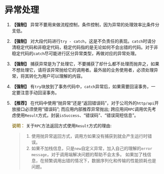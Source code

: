 # 异常处理

1. **【强制】** 异常不要用来做流程控制，条件控制，因为异常的处理效率比条件分支低。

2. **【强制】** 对大段代码进行`try - catch`，这是不负责任的表现。`catch`时请分清稳定代码和非稳定代码，稳定代码指的是无论如何不会出错的代码。对于非稳定代码的`catch`尽可能进行区分异常类型，再做对应的异常处理。

3. **【强制】** 捕获异常是为了处理它，不要捕获了却什么都不处理而抛弃之，如果不想处理它，请将该异常抛给它的调用者。最外层的业务使用者，必须处理异常，将其转化为用户可以理解的内容。

4. **【强制】** 有`try`块放到了事务代码中，`catch`异常后，如果需要回滚事务，一定要注意手动回滚事务。

5. **【推荐】** 在代码中使用“抛异常”还是“返回错误码”，对于公司外的`http/api`开放接口必须使用“错误码”; 而应用内部推荐异常抛出; 跨应用间`RPC`调用优先考虑使用`Result`方式，封装`isSuccess`、“错误码”、“错误简短信息”。

   **<font color='#937c27'>说明：</font>** 关于`RPC`方法返回方式使用`Result`方式的理由:

	> 1) 使用抛异常返回方式，调用方如果没有捕获到就会产生运行时错误。
	> 2) 如果不加栈信息，只是`new`自定义异常，加入自己的理解的`error message`，对于调用端解决问题的帮助不会太多。 如果加了栈信息，在频繁调用出错的情况下，数据序列化和传输的性能损耗也是问题。

